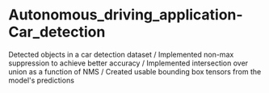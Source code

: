 # Autonomous_driving_application-Car_detection
Detected objects in a car detection dataset / Implemented non-max suppression to achieve better accuracy / Implemented intersection over union as a function of NMS / Created usable bounding box tensors from the model's predictions

